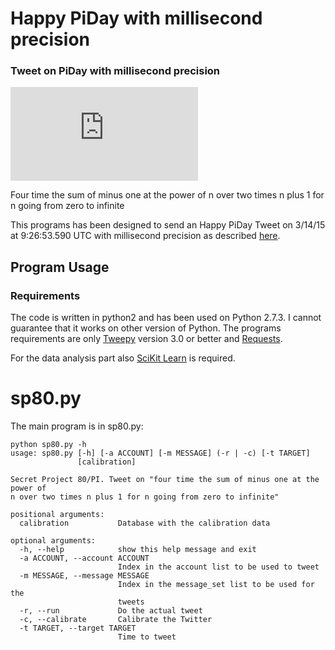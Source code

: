# Happy PiDay with millisecond precision
### Tweet on PiDay with millisecond precision
![equation](http://www.sciweavers.org/tex2img.php?eq=%20%5Cpi%20%3D%204%20%2A%20%5Csum%5Climits_%7Bn%3D0%7D%5E%5Cinfty%20%20%5Cfrac%7B%28-1%29%5En%7D%7B2%2An%2B1%7D%20&bc=White&fc=Black&im=jpg&fs=12&ff=arev&edit=0)

Four time the sum of minus one at the power of n over two times n plus 1 for n going from zero to infinite

This programs has been designed to send an Happy PiDay Tweet on 3/14/15 at 9:26:53.590 UTC with millisecond precision as described [here](https://medium.com/@albluca/happy-pi-day-tweeted-with-millisecond-precision-338c4f68afc3).

## Program Usage
### Requirements

The code is written in python2 and has been used on Python 2.7.3. I cannot guarantee that it works on other version of Python. The programs requirements are only [Tweepy](https://github.com/tweepy/tweepy) version 3.0 or better and [Requests](http://docs.python-requests.org/en/latest/).

For the data analysis part also [SciKit Learn](http://scikit-learn.org/stable/) is required.

# sp80.py
The main program is in sp80.py:
```shell
python sp80.py -h
usage: sp80.py [-h] [-a ACCOUNT] [-m MESSAGE] (-r | -c) [-t TARGET]
               [calibration]

Secret Project 80/PI. Tweet on "four time the sum of minus one at the power of
n over two times n plus 1 for n going from zero to infinite"

positional arguments:
  calibration           Database with the calibration data

optional arguments:
  -h, --help            show this help message and exit
  -a ACCOUNT, --account ACCOUNT
                        Index in the account list to be used to tweet
  -m MESSAGE, --message MESSAGE
                        Index in the message_set list to be used for the
                        tweets
  -r, --run             Do the actual tweet
  -c, --calibrate       Calibrate the Twitter
  -t TARGET, --target TARGET
                        Time to tweet
```
